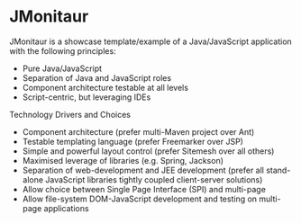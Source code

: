JMonitaur
================================

JMonitaur is a showcase template/example of a Java/JavaScript application with the following principles:
* Pure Java/JavaScript
* Separation of Java and JavaScript roles
* Component architecture testable at all levels
* Script-centric, but leveraging IDEs

Technology Drivers and Choices
* Component architecture (prefer multi-Maven project over Ant)
* Testable templating language (prefer Freemarker over JSP)
* Simple and powerful layout control (prefer Sitemesh over all others)
* Maximised leverage of libraries (e.g. Spring, Jackson)
* Separation of web-development and JEE development (prefer all stand-alone JavaScript libraries tightly coupled client-server solutions)
* Allow choice between Single Page Interface (SPI) and multi-page
* Allow file-system DOM-JavaScript development and testing on multi-page applications
